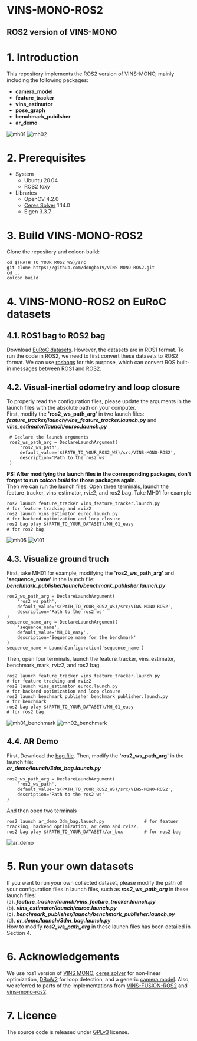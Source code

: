 # VINS-MONO-ROS2
## ROS2 version of VINS-MONO
# 1. Introduction
This repository implements the ROS2 version of VINS-MONO, mainly including the following packages:
* **camera_model**
* **feature_tracker**
* **vins_estimator**
* **pose_graph**
* **benchmark_pubilsher**
* **ar_demo**
 
![mh01](https://github.com/dongbo19/VINS-MONO-ROS2/blob/main/config/gif/vins_ros2_mh01.gif)
![mh02](https://github.com/dongbo19/VINS-MONO-ROS2/blob/main/config/gif/vins_ros2_mh02.gif)
# 2. Prerequisites
* System  
  * Ubuntu 20.04  
  * ROS2 foxy
* Libraries
  * OpenCV 4.2.0
  * [Ceres Solver](http://ceres-solver.org/installation.html) 1.14.0
  * Eigen 3.3.7
# 3. Build VINS-MONO-ROS2
Clone the repository and colcon build:  
```
cd $(PATH_TO_YOUR_ROS2_WS)/src
git clone https://github.com/dongbo19/VINS-MONO-ROS2.git
cd ..
colcon build
```
# 4. VINS-MONO-ROS2 on EuRoC datasets
## 4.1. ROS1 bag to ROS2 bag
Download [EuRoC datasets](https://projects.asl.ethz.ch/datasets/doku.php?id=kmavvisualinertialdatasets). However, the datasets are in ROS1 format. To run the code in ROS2, we need to first convert these datasets to ROS2 format. We can use [rosbags](https://pypi.org/project/rosbags/) for this purpose, which can convert ROS built-in messages between ROS1 and ROS2.  
## 4.2. Visual-inertial odometry and loop closure
To properly read the configuration files, please update the arguments in the launch files with the absolute path on your computer.  
First, modify the **'ros2_ws_path_arg'** in two launch files:  
**_feature_tracker/launch/vins_feature_tracker.launch.py_** and **_vins_estimator/launch/euroc.launch.py_** 
```
 # Declare the launch arguments
 ros2_ws_path_arg = DeclareLaunchArgument(
     'ros2_ws_path',
     default_value='$(PATH_TO_YOUR_ROS2_WS)/src/VINS-MONO-ROS2',
     description='Path to the ros2 ws'
 )
```
**PS: After modifying the launch files in the corresponding packages, don't forget to run **_colcon build_** for those packages again.**  
Then we can run the launch files. Open three terminals, launch the feature_tracker, vins_estimator, rviz2, and ros2 bag. Take MH01 for example
```
ros2 launch feature_tracker vins_feature_tracker.launch.py              # for feature tracking and rviz2
ros2 launch vins_estimator euroc.launch.py                              # for backend optimization and loop closure
ros2 bag play $(PATH_TO_YOUR_DATASET)/MH_01_easy                        # for ros2 bag
```
![mh05](https://github.com/dongbo19/VINS-MONO-ROS2/blob/main/config/gif/vins_ros2_mh05.gif)
![v101](https://github.com/dongbo19/VINS-MONO-ROS2/blob/main/config/gif/vins_ros2_v101.gif)
## 4.3. Visualize ground truch
First, take MH01 for example, modifying the **'ros2_ws_path_arg'** and **'sequence_name'** in the launch file: 
**_benchmark_publisher/launch/benchmark_publisher.launch.py_**
```
ros2_ws_path_arg = DeclareLaunchArgument(
    'ros2_ws_path',
    default_value='$(PATH_TO_YOUR_ROS2_WS)/src/VINS-MONO-ROS2',
    description='Path to the ros2 ws'
)
sequence_name_arg = DeclareLaunchArgument(
    'sequence_name',
    default_value='MH_01_easy',
    description='Sequence name for the benchmark'
)
sequence_name = LaunchConfiguration('sequence_name')
```
Then, open four terminals, launch the feature_tracker, vins_estimator, benchmark_mark, rviz2, and ros2 bag.
```
ros2 launch feature_tracker vins_feature_tracker.launch.py            # for feature tracking and rviz2
ros2 launch vins_estimator euroc.launch.py                            # for backend optimization and loop closure
ros2 launch benchmark_publisher benchmark_publisher.launch.py         # for benchmark
ros2 bag play $(PATH_TO_YOUR_DATASET)/MH_01_easy                      # for ros2 bag
```
![mh01_benchmark](https://github.com/dongbo19/VINS-MONO-ROS2/blob/main/config/gif/vins_ros2_benchmark_mh01.gif)
![mh02_benchmark](https://github.com/dongbo19/VINS-MONO-ROS2/blob/main/config/gif/vins_ros2_benchmark_mh02.gif)
## 4.4. AR Demo
First, Download the [bag file](https://www.dropbox.com/scl/fi/q18lot4bfs1fqrctclz7b/ar_box.bag?rlkey=16yrxnwnt2fcutwwzwhlevd1n&e=1&dl=0). Then, modify the **'ros2_ws_path_arg'** in the launch file:  
**_ar_demo/launch/3dm_bag.launch.py_**
```
ros2_ws_path_arg = DeclareLaunchArgument(
    'ros2_ws_path',
    default_value='$(PATH_TO_YOUR_ROS2_WS)/src/VINS-MONO-ROS2',
    description='Path to the ros2 ws'
)
```
And then open two terminals  
```
ros2 launch ar_demo 3dm_bag.launch.py               # for featuer tracking, backend optimization, ar demo and rviz2.
ros2 bag play $(PATH_TO_YOUR_DATASET)/ar_box        # for ros2 bag
```
![ar_demo](https://github.com/dongbo19/VINS-MONO-ROS2/blob/main/config/gif/vins_ros2_ar_demo.gif)
# 5. Run your own datasets
If you want to run your own collected dataset, please modify the path of your configuration files in launch files, such as **_ros2_ws_path_arg_** in these launch files:  
(a). **_feature_tracker/launch/vins_feature_tracker.launch.py_**  
(b). **_vins_estimator/launch/euroc.launch.py_**  
(c). **_benchmark_publisher/launch/benchmark_publisher.launch.py_**  
(d). **_ar_demo/launch/3dm_bag.launch.py_**  
How to modify **_ros2_ws_path_arg_** in these launch files has been detailed in Section 4.
# 6. Acknowledgements
We use ros1 version of [VINS MONO](https://github.com/HKUST-Aerial-Robotics/VINS-Mono),  [ceres solver](http://ceres-solver.org/installation.html) for non-linear optimization, [DBoW2](https://github.com/dorian3d/DBoW2) for loop detection, and a generic [camera model](https://github.com/hengli/camodocal). Also, we referred to parts of the implementations from [VINS-FUSION-ROS2](https://github.com/zinuok/VINS-Fusion-ROS2) and [vins-mono-ros2](https://github.com/hitzzq/vins-mono-ros2).

# 7. Licence
The source code is released under [GPLv3](https://www.gnu.org/licenses/) license.
